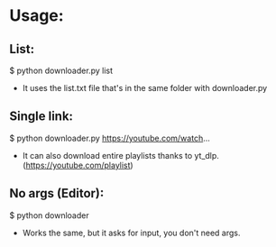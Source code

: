 <h1>Usage:</h1>

<h2>List:</h2>
$ python downloader.py list

 - It uses the list.txt file that's in the same folder with downloader.py
 
 <h2>Single link:</h2>

$ python downloader.py https://youtube.com/watch...

- It can also download entire playlists thanks to yt_dlp. (https://youtube.com/playlist)

 <h2>No args (Editor):</h2>

$ python downloader

- Works the same, but it asks for input, you don't need args.
